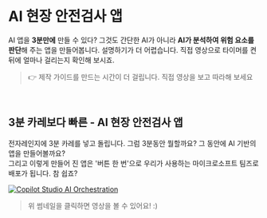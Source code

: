 # AI 현장 안전검사 앱
AI 앱을 **3분만에** 만들 수 있다? 그것도 간단한 AI가 아니라 **AI가 분석하여 위험 요소를 판단**해 주는 앱을 만들어봅니다. 
설명하기가 더 어렵습니다. 직접 영상으로 타이머를 켠 뒤에 얼마나 걸리는지 확인해 보시죠.

> 👉 제작 가이드를 만드는 시간이 더 걸립니다. 직접 영상을 보고 따라해 보세요

</br>

## 3분 카레보다 빠른 - AI 현장 안전검사 앱
전자레인지에 3분 카레를 넣고 돌립니다. 그럼 3분동안 뭘할까요? 그 동안에 AI 기반의 앱을 만들어볼까요?   
그리고 이렇게 만들어 진 앱은 '버튼 한 번'으로 우리가 사용하는 마이크로소프트 팀즈로 배포가 됩니다. 참 쉽죠?

[![Copilot Studio AI Orchestration](https://img.youtube.com/vi/4onx3u9OvDQ/maxresdefault.jpg)](https://youtu.be/4onx3u9OvDQ)
> 위 썸네일을 클릭하면 영상을 볼 수 있어요! :)

